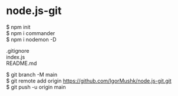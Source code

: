 # node.js-git

$ npm init  
$ npm i commander  
$ npm i nodemon -D

.gitignore  
index.js  
README.md

$ git branch -M main  
$ git remote add origin https://github.com/IgorMushk/node.js-git.git  
$ git push -u origin main